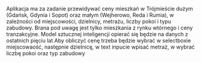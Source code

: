 Aplikacja ma za zadanie przewidywać ceny mieszkań w Trójmieście dużym (Gdańsk, Gdynia i Sopot) oraz małym (Wejherowo, Reda i Rumia), w zależności od miejscowości, dzielnicy, metrażu, liczby pokoi i typu zabudowy. Brana pod uwagę jest tylko mieszkania z rynku wtórnego i ceny tranzakcyjne.
Model sztucznej inteligencji opierać się będzie na danych z ostatnich pięciu lat
Aby obliczyć cenę trzeba będzie wybrać w selectboxie miejscowaość, następnie dzielnicę, w text inpucie wpisać metraż, w wybrać liczbę pokoi oraz typ zabudowy